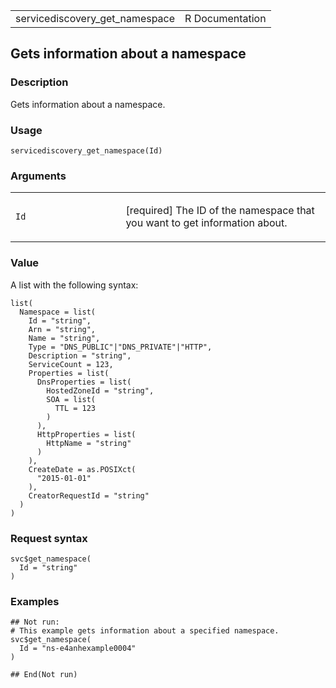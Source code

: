 <table style="width: 100%;">
<tbody>
<tr class="odd">
<td>servicediscovery_get_namespace</td>
<td style="text-align: right;">R Documentation</td>
</tr>
</tbody>
</table>

## Gets information about a namespace

### Description

Gets information about a namespace.

### Usage

    servicediscovery_get_namespace(Id)

### Arguments

<table>
<colgroup>
<col style="width: 35%" />
<col style="width: 65%" />
</colgroup>
<tbody>
<tr class="odd">
<td><code id="servicediscovery_get_namespace_:_Id">Id</code></td>
<td><p>[required] The ID of the namespace that you want to get
information about.</p></td>
</tr>
</tbody>
</table>

### Value

A list with the following syntax:

    list(
      Namespace = list(
        Id = "string",
        Arn = "string",
        Name = "string",
        Type = "DNS_PUBLIC"|"DNS_PRIVATE"|"HTTP",
        Description = "string",
        ServiceCount = 123,
        Properties = list(
          DnsProperties = list(
            HostedZoneId = "string",
            SOA = list(
              TTL = 123
            )
          ),
          HttpProperties = list(
            HttpName = "string"
          )
        ),
        CreateDate = as.POSIXct(
          "2015-01-01"
        ),
        CreatorRequestId = "string"
      )
    )

### Request syntax

    svc$get_namespace(
      Id = "string"
    )

### Examples

    ## Not run: 
    # This example gets information about a specified namespace.
    svc$get_namespace(
      Id = "ns-e4anhexample0004"
    )

    ## End(Not run)
